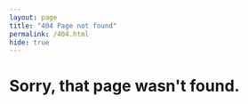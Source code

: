 ```yaml
---
layout: page
title: "404 Page not found"
permalink: /404.html
hide: true
---
```


# Sorry, that page wasn't found.

